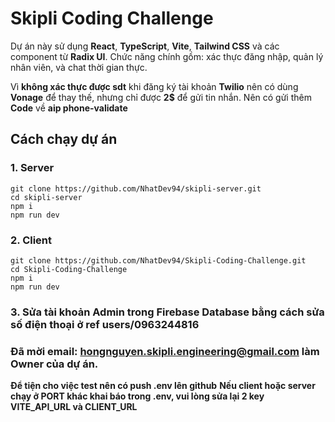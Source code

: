 # Skipli Coding Challenge

Dự án này sử dụng **React**, **TypeScript**, **Vite**, **Tailwind CSS** và các component từ **Radix UI**. Chức năng chính gồm: xác thực đăng nhập, quản lý nhân viên, và chat thời gian thực.

Vì **không xác thực được sdt** khi đăng ký tài khoản **Twilio** nên có dùng **Vonage** để thay thế, nhưng chỉ được **2$** để gửi tin nhắn. Nên có gửi thêm **Code** về **aip phone-validate**

## Cách chạy dự án

### 1. Server

    git clone https://github.com/NhatDev94/skipli-server.git
    cd skipli-server
    npm i
    npm run dev

### 2. Client

    git clone https://github.com/NhatDev94/Skipli-Coding-Challenge.git
    cd Skipli-Coding-Challenge
    npm i
    npm run dev

### 3. Sửa tài khoản Admin trong Firebase Database bằng cách sửa số điện thoại ở ref users/0963244816

### Đã mời email: hongnguyen.skipli.engineering@gmail.com làm Owner của dự án.

**Để tiện cho việc test nên có push .env lên github**
**Nếu client hoặc server chạy ở PORT khác khai báo trong .env, vui lòng sửa lại 2 key VITE_API_URL và CLIENT_URL**
